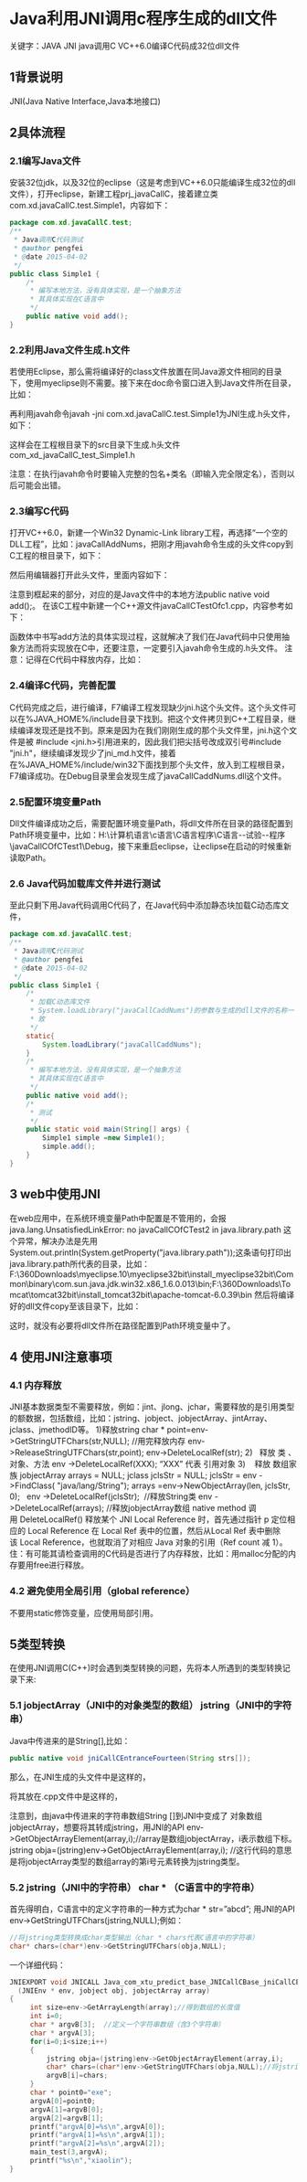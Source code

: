 # Java利用JNI调用c程序生成的dll文件

关键字：JAVA JNI  java调用C  VC++6.0编译C代码成32位dll文件 

## 1背景说明
JNI(Java Native Interface,Java本地接口)

## 2具体流程
### 2.1编写Java文件
安装32位jdk，以及32位的eclipse（这是考虑到VC++6.0只能编译生成32位的dll文件），打开eclipse，新建工程prj_javaCallC，接着建立类com.xd.javaCallC.test.Simple1，内容如下：
```Java
package com.xd.javaCallC.test;
/**
 * Java调用C代码测试
 * @author pengfei
 * @date 2015-04-02
 */
public class Simple1 {
	/*
	 * 编写本地方法，没有具体实现，是一个抽象方法
	 * 其具体实现在C语言中
	 */
	public native void add();
}
```
### 2.2利用Java文件生成.h文件
若使用Eclipse，那么需将编译好的class文件放置在同Java源文件相同的目录下，使用myeclipse则不需要。接下来在doc命令窗口进入到Java文件所在目录，比如：

再利用javah命令javah -jni com.xd.javaCallC.test.Simple1为JNI生成.h头文件，如下：

这样会在工程根目录下的src目录下生成.h头文件com_xd_javaCallC_test_Simple1.h

注意：在执行javah命令时要输入完整的包名+类名（即输入完全限定名），否则以后可能会出错。
### 2.3编写C代码
打开VC++6.0，新建一个Win32 Dynamic-Link library工程，再选择“一个空的DLL工程”，比如：javaCallAddNums，把刚才用javah命令生成的头文件copy到C工程的根目录下，如下：

然后用编辑器打开此头文件，里面内容如下：

注意到框起来的部分，对应的是Java文件中的本地方法public native void add();。
在该C工程中新建一个C++源文件javaCallCTestOfc1.cpp，内容参考如下：

函数体中书写add方法的具体实现过程，这就解决了我们在Java代码中只使用抽象方法而将实现放在C中，还要注意，一定要引入javah命令生成的.h头文件。
注意：记得在C代码中释放内存，比如：

### 2.4编译C代码，完善配置
C代码完成之后，进行编译，F7编译工程发现缺少jni.h这个头文件。这个头文件可以在%JAVA_HOME%/include目录下找到。把这个文件拷贝到C++工程目录，继续编译发现还是找不到。原来是因为在我们刚刚生成的那个头文件里，jni.h这个文件是被 #include <jni.h>引用进来的，因此我们把尖括号改成双引号#include "jni.h"，继续编译发现少了jni_md.h文件，接着在%JAVA_HOME%/include/win32下面找到那个头文件，放入到工程根目录，F7编译成功。在Debug目录里会发现生成了javaCallCaddNums.dll这个文件。

### 2.5配置环境变量Path
Dll文件编译成功之后，需要配置环境变量Path，将dll文件所在目录的路径配置到Path环境变量中，比如：H:\计算机语言\c语言\C语言程序\C语言--试验--程序\javaCallCOfCTest1\Debug，接下来重启eclipse，让eclipse在启动的时候重新读取Path。
### 2.6 Java代码加载库文件并进行测试
至此只剩下用Java代码调用C代码了，在Java代码中添加静态块加载C动态库文件，
```Java
package com.xd.javaCallC.test;
/**
 * Java调用C代码测试
 * @author pengfei
 * @date 2015-04-02
 */
public class Simple1 {
	/*
	 * 加载C动态库文件
     * System.loadLibrary("javaCallCaddNums")的参数与生成的dll文件的名称一
     * 致       
	 */
	static{
		System.loadLibrary("javaCallCaddNums");
	}
	/*
	 * 编写本地方法，没有具体实现，是一个抽象方法
	 * 其具体实现在C语言中
	 */
	public native void add();
    /*
	 * 测试
	 */
	public static void main(String[] args) {
		Simple1 simple =new Simple1();
		simple.add();
	}
}
```
## 3 web中使用JNI
在web应用中，在系统环境变量Path中配置是不管用的，会报 java.lang.UnsatisfiedLinkError: no javaCallCOfCTest2 in java.library.path
这个异常，解决办法是先用
System.out.println(System.getProperty("java.library.path"));这条语句打印出java.library.path所代表的目录，比如：
F:\360Downloads\myeclipse.10\myeclipse32bit\install_myeclipse32bit\Common\binary\com.sun.java.jdk.win32.x86_1.6.0.013\bin;F:\360Downloads\Tomcat\tomcat32bit\install_tomcat32bit\apache-tomcat-6.0.39\bin
然后将编译好的dll文件copy至该目录下，比如：

这时，就没有必要将dll文件所在路径配置到Path环境变量中了。

## 4 使用JNI注意事项
### 4.1 内存释放
JNI基本数据类型不需要释放，例如：jint、jlong、jchar，需要释放的是引用类型的额数据，包括数组，比如：jstring、jobject、jobjectArray、jintArray、jclass、jmethodID等。
1)释放string
char * point=env->GetStringUTFChars(str,NULL); 
//用完释放内存
env->ReleaseStringUTFChars(str,point);
env->DeleteLocalRef(str);
2)   释放 类 、对象、方法
    env ->DeleteLocalRef(XXX);
	“XXX” 代表 引用对象
3)    释放 数组家族
	jobjectArray arrays = NULL;
	jclass jclsStr = NULL;
	jclsStr = env ->FindClass( "java/lang/String");
	arrays =env->NewObjectArray(len, jclsStr, 0);
 
	env ->DeleteLocalRef(jclsStr);  //释放String类
	env ->DeleteLocalRef(arrays); //释放jobjectArray数组
native method 调用 DeleteLocalRef() 释放某个 JNI Local Reference 时，首先通过指针 p 定位相应的 Local Reference 在 Local Ref 表中的位置，然后从Local Ref 表中删除该 Local Reference，也就取消了对相应 Java 对象的引用（Ref count 减 1）。
住：有可能其请检查调用的C代码是否进行了内存释放，比如：用malloc分配的内存要用free进行释放。
### 4.2 避免使用全局引用（global reference）
不要用static修饰变量，应使用局部引用。

## 5类型转换
在使用JNI调用C(C++)时会遇到类型转换的问题，先将本人所遇到的类型转换记录下来:
### 5.1 jobjectArray（JNI中的对象类型的数组） jstring（JNI中的字符串）
Java中传进来的是String[],比如：
```Java
public native void jniCallCEntranceFourteen(String strs[]);
```
那么，在JNI生成的头文件中是这样的，

将其放在.cpp文件中是这样的，

注意到，由java中传进来的字符串数组String []到JNI中变成了 对象数组jobjectArray，想要将其转成jstring，用JNI的API
env->GetObjectArrayElement(array,i);//array是数组jobjectArray，i表示数组下标。
jstring obja=(jstring)env->GetObjectArrayElement(array,i);
//这行代码的意思是将jobjectArray类型的数组array的第i号元素转换为jstring类型。

### 5.2 jstring（JNI中的字符串） char * （C语言中的字符串）
首先得明白，C语言中的定义字符串的一种方式为char * str=”abcd”;
用JNI的API
env->GetStringUTFChars(jstring,NULL);例如：
```C
//将jstring类型转换成char类型输出（char * chars代表C语言中的字符串）
char* chars=(char*)env->GetStringUTFChars(obja,NULL);
```
一个详细代码：
```C
JNIEXPORT void JNICALL Java_com_xtu_predict_base_JNICallCBase_jniCallCEntranceFourteen
  (JNIEnv * env, jobject obj, jobjectArray array)
{
	 int size=env->GetArrayLength(array);//得到数组的长度值
	 int i=0;
	 char * argvB[3];  //定义一个字符串数组（含3个字符串）
	 char * argvA[3];
	 for(i=0;i<size;i++)
	 {
		 jstring obja=(jstring)env->GetObjectArrayElement(array,i);
		 char* chars=(char*)env->GetStringUTFChars(obja,NULL);//将jstring类型转换成char类型输出
		 argvB[i]=chars;
	 }
	 char * point0="exe";
	 argvA[0]=point0;
	 argvA[1]=argvB[0];
	 argvA[2]=argvB[1];
	 printf("argvA[0]=%s\n",argvA[0]);
	 printf("argvA[1]=%s\n",argvA[1]);
	 printf("argvA[2]=%s\n",argvA[2]);
	 main_test(3,argvA);
	 printf("%s\n","xiaolin");
}
```

